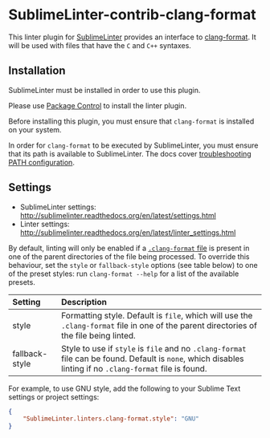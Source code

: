 # SublimeLinter-contrib-clang-format

This linter plugin for [SublimeLinter](https://github.com/SublimeLinter/SublimeLinter) provides an interface to [clang-format](https://clang.llvm.org/docs/ClangFormat.html). It will be used with files that have the `C` and `C++` syntaxes.

## Installation

SublimeLinter must be installed in order to use this plugin. 

Please use [Package Control](https://packagecontrol.io) to install the linter plugin.

Before installing this plugin, you must ensure that `clang-format` is installed on your system.

In order for `clang-format` to be executed by SublimeLinter, you must ensure that its path is available to SublimeLinter. The docs cover [troubleshooting PATH configuration](http://sublimelinter.readthedocs.io/en/latest/troubleshooting.html#finding-a-linter-executable).

## Settings

- SublimeLinter settings: http://sublimelinter.readthedocs.org/en/latest/settings.html
- Linter settings: http://sublimelinter.readthedocs.org/en/latest/linter_settings.html

By default, linting will only be enabled if a [`.clang-format` file](https://clang.llvm.org/docs/ClangFormatStyleOptions.html) is present in one of the parent directories of the file being processed. To override this behaviour, set the `style` or `fallback-style` options (see table below) to one of the preset styles: run `clang-format --help` for a list of the available presets.

| Setting | Description |
| :-------| :-----------|
| style | Formatting style. Default is `file`, which will use the `.clang-format` file in one of the parent directories of the file being linted. |
| fallback-style | Style to use if `style` is `file` and no `.clang-format` file can be found. Default is `none`, which disables linting if no `.clang-format` file is found. |

For example, to use GNU style, add the following to your Sublime Text settings or project settings:

```json
{
    "SublimeLinter.linters.clang-format.style": "GNU"
}
```
